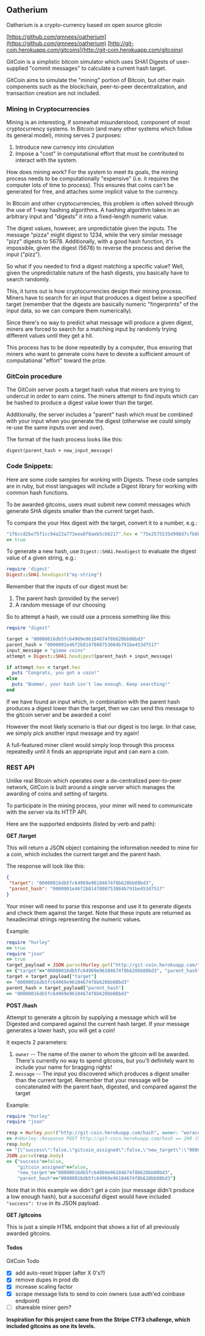 ## Oatherium

Oatherium is a crypto-currency based on open source gitcoin

[https://github.com/gmnees/oatherium](https://github.com/gmnees/oatherium)
[http://git-coin.herokuapp.com/gitcoins](http://git-coin.herokuapp.com/gitcoins)

GitCoin is a simplistic bitcoin simulator which uses SHA1 Digests of
user-supplied "commit messages" to calculate a current hash target.

GitCoin aims to simulate the "mining" portion of Bitcoin, but other main
components such as the blockchain, peer-to-peer decentralization, and transaction
creation are not included.

### Mining in Cryptocurrencies

Mining is an interesting, if somewhat misunderstood, component of most
cryptocurrency systems. In Bitcoin (and many other systems which follow
its general model), mining serves 2 purposes:

1. Introduce new currency into circulation
2. Impose a "cost" in computational effort that must be contributed
to interact with the system.

How does mining work? For the system to meet its goals, the mining process
needs to be computationally "expensive" (i.e. it requires the computer lots
of time to process). This ensures that coins can't be generated for free,
and attaches some implicit value to the currency.

In Bitcoin and other cryptocurrencies, this problem is often solved through
the use of 1-way hashing algorithms. A hashing algorithm takes in an arbitrary
input and "digests" it into a fixed-length numeric value.

The digest values, however, are unpredictable given the inputs. The message
"pizza" might digest to 1234, while the very similar message "pizz" digests to 5678.
Additionally, with a good hash function, it's impossible, given the digest (5678)
to reverse the process and derive the input ("pizz").

So what if you needed to find a digest matching a specific value? Well, given
the unpredictable nature of the hash digests, you basically have to search randomly.

This, it turns out is how cryptocurrencies design their mining process. Miners
have to search for an input that produces a digest below a specified target
(remember that the digests are basically numeric "fingerprints" of the input
data, so we can compare them numerically).

Since there's no way to predict what message will produce a given digest,
miners are forced to search for a matching input by randomly trying different
values until they get a hit.

This process has to be done repeatedly by a computer, thus ensuring that
miners who want to generate coins have to devote a sufficient amount of
computational "effort" toward the prize.

### GitCoin procedure

The GitCoin server posts a target hash value that miners are trying to
undercut in order to earn coins. The miners attempt to find inputs which
can be hashed to produce a digest value lower than the target.

Additionally, the server includes a "parent" hash which must be combined
with your input when you generate the digest (otherwise we could simply
re-use the same inputs over and over).

The format of the hash process looks like this:

```
digest(parent_hash + new_input_message)
```

### Code Snippets:

Here are some code samples for working with Digests. These
code samples are in ruby, but most languages will include a Digest
library for working with common hash functions.

To be awarded gitcoins, users must submit new commit messages which
generate SHA digests smaller than the current target hash.

To compare the your Hex digest with the target, convert it to
a number, e.g.:

```ruby
"1f6ccd2be75f1cc94a22a773eea8f8aeb5c68217".hex < "75e2575535d998d7cfb6b627ffc60550c1e23301".hex
=> true
```

To generate a new hash, use `Digest::SHA1.hexdigest`
to evaluate the digest value of a given string, e.g.:

```ruby
require 'digest'
Digest::SHA1.hexdigest("my-string")
```

Remember that the inputs of our digest must be:

1. The parent hash (provided by the server)
2. A random message of our choosing

So to attempt a hash, we could use a process something like this:

```ruby
require "digest"

target = "00000016db5fc64969e96104674f8b620bb08bd3"
parent_hash = "0000001e46f2b8147808753084b791be453d7517"
input_message = "gimme coins"
attempt = Digest::SHA1.hexdigest(parent_hash + input_message)

if attempt.hex < target.hex
  puts "Congrats, you got a coin!"
else
  puts "Bummer, your hash isn't low enough. Keep searching!"
end
```

If we have found an input which, in combination with the parent hash
produces a digest lower than the target, then we can send this message
to the gitcoin server and be awarded a coin!

However the most likely scenario is that our digest is too large.
In that case, we simply pick another input message and try again!

A full-featured miner client would simply loop through this process
repeatedly until it finds an appropriate input and can earn a coin.

### REST API

Unlike real Bitcoin which operates over a de-centralized peer-to-peer network,
GitCoin is built around a single server which manages the awarding
of coins and setting of targets.

To participate in the mining process, your miner will need to communicate with
the server via its HTTP API.

Here are the supported endpoints (listed by verb and path):

**GET /target**

This will return a JSON object containing the information needed to
mine for a coin, which includes the current target and the parent
hash.

The response will look like this:

```json
{
 "target": "00000016db5fc64969e96104674f8b620bb08bd3",
 "parent_hash": "0000001e46f2b8147808753084b791be453d7517"
}
```

Your miner will need to parse this response and use it to generate digests
and check them against the target. Note that these inputs are returned
as hexadecimal strings representing the numeric values.

Example:

```ruby
require "hurley"
=> true
require "json"
=> true
target_payload = JSON.parse(Hurley.get("http://git-coin.herokuapp.com/target").body)
=> {"target"=>"00000016db5fc64969e96104674f8b620bb08bd3", "parent_hash"=>"00000016db5fc64969e96104674f8b620bb08bd3"}
target = target_payload["target"]
=> "00000016db5fc64969e96104674f8b620bb08bd3"
parent_hash = target_payload["parent_hash"]
=> "00000016db5fc64969e96104674f8b620bb08bd3"
```

**POST /hash**

Attempt to generate a gitcoin by supplying a message which will be
Digested and compared against the current hash target. If your message
generates a lower hash, you will get a coin!

It expects 2 parameters:

1. `owner` -- The name of the owner to whom the gitcoin will be
awarded. There's currently no way to spend gitcoins, but you'll definitely
want to include your name for bragging rights!
2. `message` -- The input you discovered which produces a digest smaller than
the current target. Remember that your message will be concatenated with the
parent hash, digested, and compared against the target

Example:

```ruby
require "hurley"
require "json"

resp = Hurley.post("http://git-coin.herokuapp.com/hash", owner: "worace", message: "pizza")
=> #<Hurley::Response POST http://git-coin.herokuapp.com/hash == 200 (98 bytes) 4184ms>
resp.body
=> "{\"success\":false,\"gitcoin_assigned\":false,\"new_target\":\"00000016db5fc64969e96104674f8b620bb08bd3\",\"parent_hash\":\"00000016db5fc64969e96104674f8b620bb08bd3\"}"
JSON.parse(resp.body)
=> {"success"=>false,
    "gitcoin_assigned"=>false,
    "new_target"=>"00000016db5fc64969e96104674f8b620bb08bd3",
    "parent_hash"=>"00000016db5fc64969e96104674f8b620bb08bd3"}
```

Note that in this example we didn't get a coin (our message didn't produce a low
enough hash), but a successful digest would have included `"success": true` in its
JSON payload.

**GET /gitcoins**

This is just a simple HTML endpoint that shows a list of all previously
awarded gitcoins.

#### Todos

GitCoin Todo

- [X] add auto-reset tripper (after X 0's?)
- [X] remove dupes in prod db
- [X] increase scaling factor
- [X] scrape message lists to send to coin owners (use auth'ed coinbase endpoint)
- [ ] shareable miner gem?

__Inspiration for this project came from the Stripe CTF3 challenge,
which included gitcoins as one its levels.__
